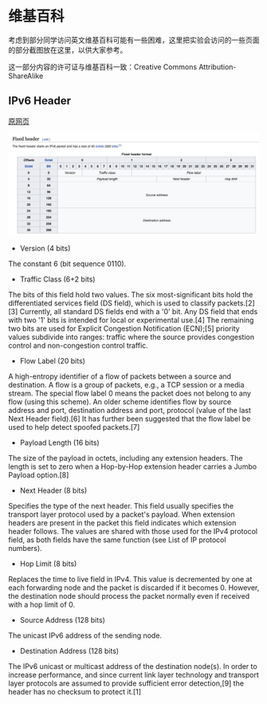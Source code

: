# 维基百科

考虑到部分同学访问英文维基百科可能有一些困难，这里把实验会访问的一些页面的部分截图放在这里，以供大家参考。

这一部分内容的许可证与维基百科一致：Creative Commons Attribution-ShareAlike

## IPv6 Header

[原网页](https://en.wikipedia.org/wiki/IPv6_packet)

![](img/ipv6_header.png)

- Version (4 bits)

The constant 6 (bit sequence 0110).

- Traffic Class (6+2 bits)

The bits of this field hold two values. The six most-significant bits hold the differentiated services field (DS field), which is used to classify packets.[2][3] Currently, all standard DS fields end with a '0' bit. Any DS field that ends with two '1' bits is intended for local or experimental use.[4]
The remaining two bits are used for Explicit Congestion Notification (ECN);[5] priority values subdivide into ranges: traffic where the source provides congestion control and non-congestion control traffic.

- Flow Label (20 bits)

A high-entropy identifier of a flow of packets between a source and destination. A flow is a group of packets, e.g., a TCP session or a media stream. The special flow label 0 means the packet does not belong to any flow (using this scheme). An older scheme identifies flow by source address and port, destination address and port, protocol (value of the last Next Header field).[6] It has further been suggested that the flow label be used to help detect spoofed packets.[7]

- Payload Length (16 bits)

The size of the payload in octets, including any extension headers. The length is set to zero when a Hop-by-Hop extension header carries a Jumbo Payload option.[8]

- Next Header (8 bits)

Specifies the type of the next header. This field usually specifies the transport layer protocol used by a packet's payload. When extension headers are present in the packet this field indicates which extension header follows. The values are shared with those used for the IPv4 protocol field, as both fields have the same function (see List of IP protocol numbers).

- Hop Limit (8 bits)

Replaces the time to live field in IPv4. This value is decremented by one at each forwarding node and the packet is discarded if it becomes 0. However, the destination node should process the packet normally even if received with a hop limit of 0.

- Source Address (128 bits)

The unicast IPv6 address of the sending node.

- Destination Address (128 bits)

The IPv6 unicast or multicast address of the destination node(s).
In order to increase performance, and since current link layer technology and transport layer protocols are assumed to provide sufficient error detection,[9] the header has no checksum to protect it.[1]